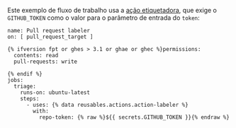 Este exemplo de fluxo de trabalho usa a [ação etiquetadora](https://github.com/actions/labeler), que exige o `GITHUB_TOKEN` como o valor para o parâmetro de entrada do `token`:

```yaml{:copy}
name: Pull request labeler
on: [ pull_request_target ]

{% ifversion fpt or ghes > 3.1 or ghae or ghec %}permissions:
  contents: read
  pull-requests: write

{% endif %}
jobs:
  triage:
    runs-on: ubuntu-latest
    steps:
      - uses: {% data reusables.actions.action-labeler %}
        with:
          repo-token: {% raw %}${{ secrets.GITHUB_TOKEN }}{% endraw %}
```

